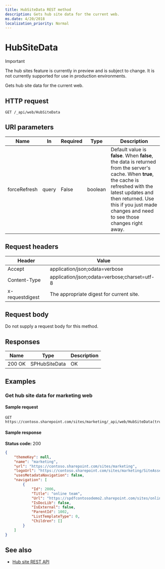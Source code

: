 ```yaml
---
title: HubSiteData REST method
description: Gets hub site data for the current web.
ms.date: 4/20/2018
localization_priority: Normal
---
```


# HubSiteData

> [!IMPORTANT]
> The hub sites feature is currently in preview and is subject to change. It is not currently supported for use in production environments. 

Gets hub site data for the current web.

## HTTP request

```HTTP
GET /_api/web/HubSiteData
```

## URI parameters

|Name |In |Required|Type|Description|
|-----|---|--------|----|-----------|
|forceRefresh|query|False|boolean|Default value is **false**. When **false**, the data is returned from the server's cache. When **true**, the cache is refreshed with the latest updates and then returned. Use this if you just made changes and need to see those changes right away.|

## Request headers

| Header | Value |
|--------|-------|
|Accept|application/json;odata=verbose|
|Content-Type|application/json;odata=verbose;charset=utf-8|
|x-requestdigest|The appropriate digest for current site.|

## Request body

Do not supply a request body for this method.

## Responses

| Name   | Type  | Description|
|--------|-------|------------|
|200 OK|SPHubSiteData |OK|

## Examples

### Get hub site data for marketing web

#### Sample request

```HTTP
GET
https://contoso.sharepoint.com/sites/marketing/_api/web/HubSiteData(true)
```

#### Sample response

**Status code:** 200

```JSON
{
	"themeKey": null,
	"name": "marketing",
	"url": "https://contoso.sharepoint.com/sites/marketing",
	"logoUrl": "https://contoso.sharepoint.com/sites/marketing/SiteAssets/__hubLogo.jpg",
	"usesMetadataNavigation": false,
	"navigation": [
		{
			"Id": 2006,
			"Title": "online team",
			"Url": "https://spdfcontosodemo2.sharepoint.com/sites/online-advertising",
			"IsDocLib": false,
			"IsExternal": false,
			"ParentId": 1002,
			"ListTemplateType": 0,
			"Children": []
		}
	]
}
```

## See also

- [Hub site REST API](hub-site-rest-api.md)
